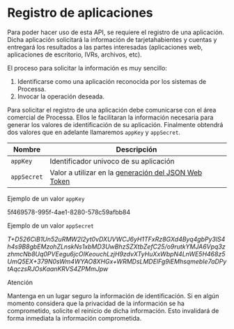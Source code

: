 # Registro de aplicaciones

Para poder hacer uso de esta API, se requiere el registro de una aplicación. Dicha aplicación solicitará la información de tarjetahabientes y cuentas y entregará los resultados a las partes interesadas (aplicaciones web, aplicaciones de escritorio, IVRs, archivos, etc). 

El proceso para solicitar la información es muy sencillo:

1. Identificarse como una aplicación reconocida por los sistemas de Processa.
2. Invocar la operación deseada.

Para solicitar el registro de una aplicación debe comunicarse con el área comercial de Processa. Ellos le facilitaran la información necesaria para generar los valores de identificación de su aplicación. Finalmente obtendrá dos valores que en adelante llamaremos `appKey` y `appSecret`. 

| Nombre        | Descripción |
| ------------- |-------------
| `appKey`      | Identificador univoco de su aplicación |
| `appSecret`   | Valor a utilizar en la [generación del JSON Web Token](JWT.md) |     

Ejemplo de un valor `appKey`

5f469578-995f-4ae1-8280-578c59afbb84

Ejemplo de un valor `appSecret`

_T+D526CiB1Un52uRMW2l2yt0vDXUVWCJ6yH1TFxRz8GXd4Byq4gbPy3lS4h4s9B8gbEMzohZLnskNs1xbMD3UwBhzSZXtbZefC25/o9rutkYMJA6Vpq3zzhmcNb8Uq0PVEegu6jcOIKeouchLzjH9zdvXTyHuXxWbpN4LnWE5H468z5UmQ5EX+379N0sWm4WYAO8XHGx+WRMDsLMDElFg9iEMhsqmebIe7aDPytAqczsRJOsKaanKRVS4ZPMmJpw_

<div class="admonition warning">
   <p class="first admonition-title">Atención</p>
   <p class="last">Mantenga en un lugar seguro la información de identificación. Si en algún momento considera que la privacidad de la información se ha comprometido, solicite el reinicio de dicha información. Esto invalidará de forma inmediata la información comprometida.
   </p>
</div>
